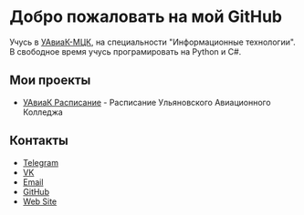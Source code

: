 # Добро пожаловать на мой GitHub
Учусь в [УАвиаК-МЦК](http://www.uaviak.ru/), на специальности "Информационные технологии". В свободное время учусь програмировать на Python и C#.

## Мои проекты
 - [УАвиаК Расписание](https://vk.com/uaviakbot) - Расписание Ульяновского Авиационного Колледжа
 
## Контакты
 - [Telegram](https://t.me/glebliutsko)
 - [VK](https://vk.com/glebliutsko)
 - [Email](mailto:gleb290303@gmali.com)
 - [GitHub](https://github.com/glebliutsko)
 - [Web Site](https://glebliutsko.github.io/)
